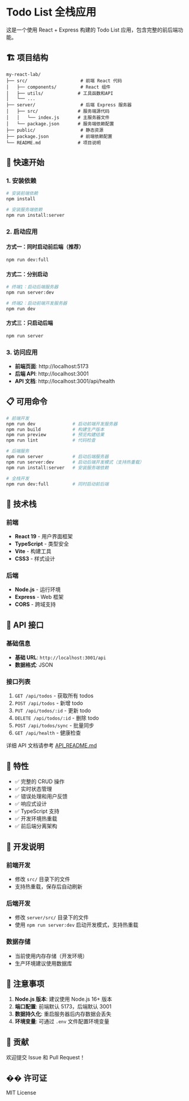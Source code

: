 # Todo List 全栈应用

这是一个使用 React + Express 构建的 Todo List 应用，包含完整的前后端功能。

## 🏗️ 项目结构

```
my-react-lab/
├── src/                    # 前端 React 代码
│   ├── components/         # React 组件
│   ├── utils/             # 工具函数和API
│   └── ...
├── server/                 # 后端 Express 服务器
│   ├── src/               # 服务端源代码
│   │   └── index.js       # 主服务器文件
│   └── package.json       # 服务端依赖配置
├── public/                 # 静态资源
├── package.json            # 前端依赖配置
└── README.md              # 项目说明
```

## 🚀 快速开始

### 1. 安装依赖

```bash
# 安装前端依赖
npm install

# 安装服务端依赖
npm run install:server
```

### 2. 启动应用

#### 方式一：同时启动前后端（推荐）

```bash
npm run dev:full
```

#### 方式二：分别启动

```bash
# 终端1：启动后端服务器
npm run server:dev

# 终端2：启动前端开发服务器
npm run dev
```

#### 方式三：只启动后端

```bash
npm run server
```

### 3. 访问应用

- **前端页面**: http://localhost:5173
- **后端 API**: http://localhost:3001
- **API 文档**: http://localhost:3001/api/health

## 📋 可用命令

```bash
# 前端开发
npm run dev              # 启动前端开发服务器
npm run build            # 构建生产版本
npm run preview          # 预览构建结果
npm run lint             # 代码检查

# 后端服务
npm run server           # 启动后端服务器
npm run server:dev       # 启动后端开发模式（支持热重载）
npm run install:server   # 安装服务端依赖

# 全栈开发
npm run dev:full         # 同时启动前后端
```

## 🔧 技术栈

### 前端

- **React 19** - 用户界面框架
- **TypeScript** - 类型安全
- **Vite** - 构建工具
- **CSS3** - 样式设计

### 后端

- **Node.js** - 运行环境
- **Express** - Web 框架
- **CORS** - 跨域支持

## 📡 API 接口

### 基础信息

- **基础 URL**: `http://localhost:3001/api`
- **数据格式**: JSON

### 接口列表

1. `GET /api/todos` - 获取所有 todos
2. `POST /api/todos` - 新增 todo
3. `PUT /api/todos/:id` - 更新 todo
4. `DELETE /api/todos/:id` - 删除 todo
5. `POST /api/todos/sync` - 批量同步
6. `GET /api/health` - 健康检查

详细 API 文档请参考 [API_README.md](./API_README.md)

## 🌟 特性

- ✅ 完整的 CRUD 操作
- ✅ 实时状态管理
- ✅ 错误处理和用户反馈
- ✅ 响应式设计
- ✅ TypeScript 支持
- ✅ 开发环境热重载
- ✅ 前后端分离架构

## 📝 开发说明

### 前端开发

- 修改 `src/` 目录下的文件
- 支持热重载，保存后自动刷新

### 后端开发

- 修改 `server/src/` 目录下的文件
- 使用 `npm run server:dev` 启动开发模式，支持热重载

### 数据存储

- 当前使用内存存储（开发环境）
- 生产环境建议使用数据库

## 🚨 注意事项

1. **Node.js 版本**: 建议使用 Node.js 16+ 版本
2. **端口配置**: 前端默认 5173，后端默认 3001
3. **数据持久化**: 重启服务器后内存数据会丢失
4. **环境变量**: 可通过 `.env` 文件配置环境变量

## 🤝 贡献

欢迎提交 Issue 和 Pull Request！

## �� 许可证

MIT License
